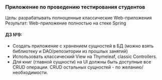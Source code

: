 ### Приложение по проведению тестирования студентов
Цель: разрабатывать полноценные классические Web-приложения Результат: Web-приложение полностью на стеке Spring

#### ДЗ №9:
- Создать приложение с хранением сущностей в БД (можно взять библиотеку и DAO/репозитории из прошлых занятий)
- Использовать классический View на Thymeleaf, classic Controllers.
- Для книг (главной сущности) на UI должны быть доступные все CRUD операции. CRUD остальных сущностей - по желанию/необходимости.